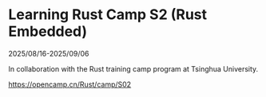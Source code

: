 # Learning Rust Camp S2 (Rust Embedded)

2025/08/16-2025/09/06

In collaboration with the Rust training camp program at Tsinghua University.

https://opencamp.cn/Rust/camp/S02

